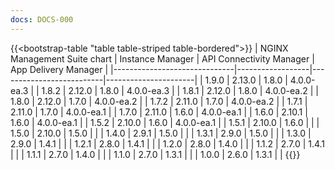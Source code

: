 ```yaml
---
docs: DOCS-000
---
```


{{<bootstrap-table "table table-striped table-bordered">}}
| NGINX Management Suite chart | Instance Manager | API Connectivity Manager | App Delivery Manager |
|------------------------------|------------------|--------------------------|----------------------|
| 1.9.0                        | 2.13.0           | 1.8.0                    | 4.0.0-ea.3           |
| 1.8.2                        | 2.12.0           | 1.8.0                    | 4.0.0-ea.3           |
| 1.8.1                        | 2.12.0           | 1.8.0                    | 4.0.0-ea.2           |
| 1.8.0                        | 2.12.0           | 1.7.0                    | 4.0.0-ea.2           |
| 1.7.2                        | 2.11.0           | 1.7.0                    | 4.0.0-ea.2           |
| 1.7.1                        | 2.11.0           | 1.7.0                    | 4.0.0-ea.1           |
| 1.7.0                        | 2.11.0           | 1.6.0                    | 4.0.0-ea.1           |
| 1.6.0                        | 2.10.1           | 1.6.0                    | 4.0.0-ea.1           |
| 1.5.2                        | 2.10.0           | 1.6.0                    | 4.0.0-ea.1           |
| 1.5.1                        | 2.10.0           | 1.6.0                    |                      |
| 1.5.0                        | 2.10.0           | 1.5.0                    |                      |
| 1.4.0                        | 2.9.1            | 1.5.0                    |                      |
| 1.3.1                        | 2.9.0            | 1.5.0                    |                      |
| 1.3.0                        | 2.9.0            | 1.4.1                    |                      |
| 1.2.1                        | 2.8.0            | 1.4.1                    |                      |
| 1.2.0                        | 2.8.0            | 1.4.0                    |                      |
| 1.1.2                        | 2.7.0            | 1.4.1                    |                      |
| 1.1.1                        | 2.7.0            | 1.4.0                    |                      |
| 1.1.0                        | 2.7.0            | 1.3.1                    |                      |
| 1.0.0                        | 2.6.0            | 1.3.1                    |                      |
{{</bootstrap-table>}}
